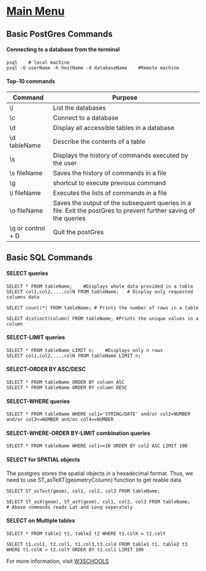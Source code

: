 # [Main Menu](index.html)

## Basic PostGres Commands

#### Connecting to a database from the terminal

    psql    # local machine
    psql -U userName -h hostName -d databaseName    #Remote machine

#### Top-10 commands

|Command|Purpose|
|-------|--------|
|\l| List the databases|
|\c| Connect to a database |
|\d| Display all accessible tables in a database|
|\d tableName| Describe the contents of a table|
|\s| Displays the history of commands executed by the user|
|\s fileName| Saves the history of commands in a file|
|\g | shortcut to execute previous command|
|\i fileName| Executes the lists of commands in a file|
|\o fileName|Saves the output of the subsequent queries in a file. Exit the postGres to prevent further saving of the queries|
|\q or control + D| Quit the postGres|

## Basic SQL Commands

#### SELECT queries

    SELECT * FROM tableName;    #Displays whole data provided in a table
    SELECT col1,col2,...,colN FROM tableName;   # Display only requested columns data

    SELECT count(*) FROM tableName; # Prints the number of rows in a table

    SELECT distinct(column) FROM tableName; #Prints the unique values in a column

#### SELECT-LIMIT queries

    SELECT * FROM tableName LIMIT n;    #Displays only n rows
    SELECT col1,col2,...,colN FROM tableName LIMIT n;

#### SELECT-ORDER BY ASC/DESC

    SELECT * FROM tableName ORDER BY column ASC
    SELECT * FROM tableName ORDER BY column DESC

#### SELECT-WHERE queries

    SELECT * FROM tableName WHERE col1='STRING/DATE' and/or col2=NUMBER and/or col3<=NUMBER and/or col4>=NUMBER

#### SELECT-WHERE-ORDER BY-LIMIT combination queries

    SELECT * FROM tableName WHERE col1<=10 ORDER BY col2 ASC LIMIT 100

#### SELECT for SPATIAL objects
The postgres stores the spatial objects in a hexadecimal format. Thus, we need to use ST_asTeXT(geometryColumn) function to get reable data

    SELECT ST_asText(geom), col1, col2, col3 FROM tableName;

    SELECT ST_asX(geom), ST_asY(geom), col1, col2, col3 FROM tableName;  
    # Above commands reads Lat and Long seperately

#### SELECT on Multiple tables

    SELECT * FROM table1 t1, table2 t2 WHERE t1.colK = t2.colY

    SELECT t1.col1, t2.col1, t1.col3,t3.col4 FROM table1 t1, table2 t3 WHERE t1.colK > t2.colY ORDER BY t1.col1 LIMIT 100



For more information, visit [W3SCHOOLS](https://www.w3schools.com/sql/sql_select.asp)